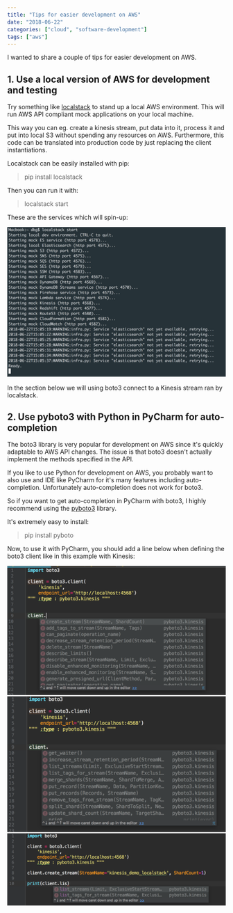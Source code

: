 ```yaml
---
title: "Tips for easier development on AWS"
date: "2018-06-22"
categories: ["cloud", "software-development"]
tags: ["aws"]
---
```


I wanted to share a couple of tips for easier development on AWS.

## 1. Use a local version of AWS for development and testing

Try something like [localstack](https://github.com/localstack/localstack) to stand up a local AWS environment. This will run AWS API compliant mock applications on your local machine.

This way you can eg. create a kinesis stream, put data into it, process it and put into local S3 without spending any resources on AWS. Furthermore, this code can be translated into production code by just replacing the client instantiations.

Localstack can be easily installed with pip:

> pip install localstack

Then you can run it with:

> localstack start

These are the services which will spin-up:

![Screen Shot 2018-06-22 at 15.19.41.png](assets/img/old_blog_post_images/screen-shot-2018-06-22-at-15-19-41.png)

In the section below we will using boto3 connect to a Kinesis stream ran by localstack.

## 2. Use pyboto3 with Python in PyCharm for auto-completion

The boto3 library is very popular for development on AWS since it's quickly adaptable to AWS API changes. The issue is that boto3 doesn't actually implement the methods specified in the API.

If you like to use Python for development on AWS, you probably want to also use and IDE like PyCharm for it's many features including auto-completion. Unfortunately auto-completion does not work for boto3.

So if you want to get auto-completion in PyCharm with boto3, I highly recommend using the [pyboto3](https://github.com/wavycloud/pyboto3) library.

It's extremely easy to install:

> pip install pyboto

Now, to use it with PyCharm, you should add a line below when defining the boto3 client like in this example with Kinesis:

![pic1](assets/img/old_blog_post_images/pic1.png)![pic2](assets/img/old_blog_post_images/pic2.png)![Screen Shot 2018-06-22 at 15.34.02.png](assets/img/old_blog_post_images/screen-shot-2018-06-22-at-15-34-02.png)
